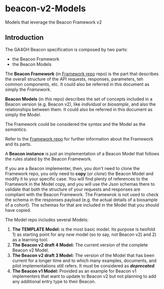 # beacon-v2-Models
Models that leverage the Beacon Framework v2

## Introduction
The GA4GH Beacon specification is composed by two parts:

* the Beacon Framework
* the Beacon Models

The **Beacon Framework** (in [Framework repo](https://github.com/ga4gh-beacon/beacon-framework-v2) repo) is the part that describes the overall structure of the API requests, responses, parameters, teh common components, etc. It could also be referred in this document as simply the *Framework*.

**Beacon Models** (in *this* repo) describes the set of concepts included in a Beacon version (e.g. Beacon v2), like *individual* or *biosample*, and also the relationships between them. It could also be referred in this document as simply the *Model*.

The Framework could be considered the *syntax* and the Model as the *semantics*. 

Refer to the [Framework repo](https://github.com/ga4gh-beacon/beacon-framework-v2) for further information about the Framework and its parts.

A **Beacon instance** is just an implementation of a Beacon Model that follows the rules stated by the Beacon Framework.

If you are a Beacon implementer, then, you don't need to clone the Framework repo, you only need to **copy** (*or clone*) the Beacon Model and modify it to your specific case. You will find plenty of references to the Framework in the Model copy, and you will use the Json schemas there to validate that both the structure of your requests and responses are compliant with the Beacon Framework. The Framewrok is not used to check the schema in the responses payload (e.g. the actual details of a biosample of a cohort). The schemas for that are included in the Model that you should have copied.

The Model repo includes several Models:

1. **The TEMPLATE Model:** is the most basic model. Its purpose is twofold 1) as starting point for any *new* model (so to say, not Beacon v2) and 2) as a learning tool.
2. **The Beacon v2 draft 4 Model:** The current version of the complete Beacon v2 Model. 
3. **The Beacon v2 draft 3 Model:** The version of the Model that has been current for a longer time and to which many examples, documents, and pilot implementations still refers. It must be considered as ***deprecated***.
4. **The Beacon v1 Model:** Provided as an example for Beacon v1 implementers that want to update to Beacon v2 but not planning to add any additional entry type to their Beacon.